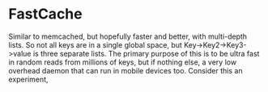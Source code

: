 FastCache
=========

Similar to memcached, but hopefully faster and better, with multi-depth lists. So not all keys are in a single global space, but Key->Key2->Key3->value  is three separate lists. The primary purpose of this is to be ultra fast in random reads from millions of keys, but if nothing else, a very low overhead daemon that can run in mobile devices too. Consider this an experiment, 